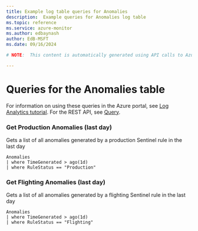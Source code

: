 ```yaml
---
title: Example log table queries for Anomalies
description:  Example queries for Anomalies log table
ms.topic: reference
ms.service: azure-monitor
ms.author: edbaynash
author: EdB-MSFT
ms.date: 09/16/2024

# NOTE:  This content is automatically generated using API calls to Azure. Any edits made on these files will be overwritten in the next run of the script. 

---
```


# Queries for the Anomalies table

For information on using these queries in the Azure portal, see [Log Analytics tutorial](/azure/azure-monitor/logs/log-analytics-tutorial). For the REST API, see [Query](/rest/api/loganalytics/query).


### Get Production Anomalies (last day)  


Gets a list of all anomalies generated by a production Sentinel rule in the last day  

```query
Anomalies
| where TimeGenerated > ago(1d)
| where RuleStatus == "Production"
```



### Get Flighting Anomalies (last day)  


Gets a list of all anomalies generated by a flighting Sentinel rule in the last day  

```query
Anomalies
| where TimeGenerated > ago(1d)
| where RuleStatus == "Flighting"
```

